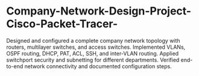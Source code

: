 # Company-Network-Design-Project-Cisco-Packet-Tracer-
Designed and configured a complete company network topology with routers, multilayer switches, and access switches.  Implemented VLANs, OSPF routing, DHCP, PAT, ACL, SSH, and inter-VLAN routing.  Applied switchport security and subnetting for different departments.  Verified end-to-end network connectivity and documented configuration steps.
